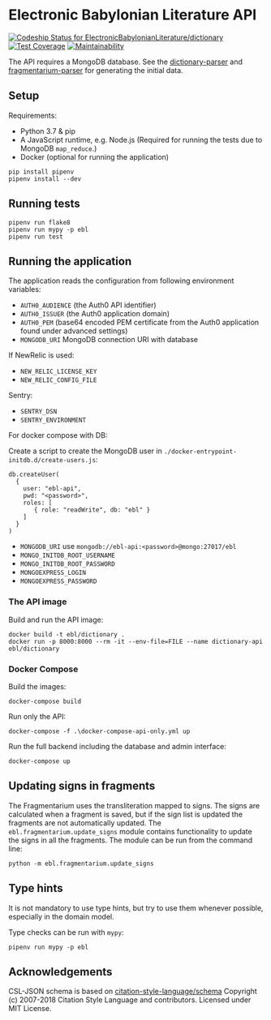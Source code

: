 # Electronic Babylonian Literature API

[![Codeship Status for ElectronicBabylonianLiterature/dictionary](https://app.codeship.com/projects/6f47f4c0-454f-0136-5732-46084bd8d3ec/status?branch=master)](https://app.codeship.com/projects/291865)
[![Test Coverage](https://api.codeclimate.com/v1/badges/63fd8d8e40b2066cb42b/test_coverage)](https://codeclimate.com/github/ElectronicBabylonianLiterature/ebl-api/test_coverage)
[![Maintainability](https://api.codeclimate.com/v1/badges/63fd8d8e40b2066cb42b/maintainability)](https://codeclimate.com/github/ElectronicBabylonianLiterature/ebl-api/maintainability)

The API requires a MongoDB database. See the [dictionary-parser](https://github.com/ElectronicBabylonianLiterature/dictionary-parser) and [fragmentarium-parser](https://github.com/ElectronicBabylonianLiterature/fragmentarium-parser) for generating the initial data.

## Setup

Requirements:
- Python 3.7 & pip
- A JavaScript runtime, e.g. Node.js (Required for running the tests due to MongoDB `map_reduce`.)
- Docker (optional for running the application)

```
pip install pipenv
pipenv install --dev
```

## Running tests

```
pipenv run flake8
pipenv run mypy -p ebl
pipenv run test
```

## Running the application

The application reads the configuration from following environment variables: 
 - `AUTH0_AUDIENCE` (the Auth0 API identifier)
 - `AUTH0_ISSUER` (the Auth0 application domain)
 - `AUTH0_PEM` (base64 encoded PEM certificate from the Auth0 application found under advanced settings)
 - `MONGODB_URI` MongoDB connection URI with database
 
If NewRelic is used:
- `NEW_RELIC_LICENSE_KEY`
- `NEW_RELIC_CONFIG_FILE`

Sentry:
- `SENTRY_DSN`
- `SENTRY_ENVIRONMENT`

For docker compose with DB:

Create a script to create the MongoDB user in `./docker-entrypoint-initdb.d/create-users.js`:

```
db.createUser(
  {
    user: "ebl-api",
    pwd: "<password>",
    roles: [
       { role: "readWrite", db: "ebl" }
    ]
  }
)
```

- `MONGODB_URI` use `mongodb://ebl-api:<password>@mongo:27017/ebl`
- `MONGO_INITDB_ROOT_USERNAME`
- `MONGO_INITDB_ROOT_PASSWORD`
- `MONGOEXPRESS_LOGIN`
- `MONGOEXPRESS_PASSWORD`

### The API image

Build and run the API image:
```
docker build -t ebl/dictionary . 
docker run -p 8000:8000 --rm -it --env-file=FILE --name dictionary-api ebl/dictionary
```

### Docker Compose

Build the images:
```
docker-compose build
```

Run only the API:
```
docker-compose -f .\docker-compose-api-only.yml up
``` 

Run the full backend including the database and admin interface:
```
docker-compose up
```


## Updating signs in fragments

The Fragmentarium uses the transliteration mapped to signs. The signs are calculated when a fragment is saved,
but if the sign list is updated the fragments are not automatically updated. The `ebl.fragmentarium.update_signs`
module contains functionality to update the signs in all the fragments. The module can be run from the command line:
```
python -m ebl.fragmentarium.update_signs
```

## Type hints

It is not mandatory to use type hints, but try to use them whenever possible, especially in the domain model.

Type checks can be run with `mypy`:
```
pipenv run mypy -p ebl
```

## Acknowledgements

CSL-JSON schema is based on [citation-style-language/schema](https://github.com/citation-style-language/schema)
Copyright (c) 2007-2018 Citation Style Language and contributors. Licensed under MIT License.
